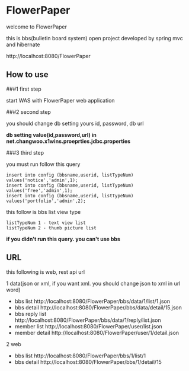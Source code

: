 FlowerPaper
===========

welcome to FlowerPaper

this is bbs(bulletin board system) open project developed by spring mvc and hibernate

http://localhost:8080/FlowerPaper

How to use
------------

###1 first step

start WAS with FlowerPaper web application

###2 second step

you should change db setting yours id, password, db url

**db setting value(id,password,url) in net.changwoo.x1wins.proeprties.jdbc.properties**

###3 third step

you must run follow this query

    insert into config (bbsname,userid, listTypeNum) values('notice','admin',1);
    insert into config (bbsname,userid, listTypeNum) values('free','admin',1);
    insert into config (bbsname,userid, listTypeNum) values('portfolio','admin',2);

this follow is bbs list view type

    listTypeNum 1 - text view list
    listTypeNum 2 - thumb picture list


**if you didn't run this query. you can't use bbs**


URL
------------

this following is web, rest api url

1 data(json or xml, if you want xml. you should change json to xml in url word)
* bbs list
http://localhost:8080/FlowerPaper/bbs/data/1/list/1.json
* bbs detail
http://localhost:8080/FlowerPaper/bbs/data/detail/15.json
* bbs reply list
http://localhost:8080/FlowerPaper/bbs/data/1/reply/list.json
* member list
http://localhost:8080/FlowerPaper/user/list.json
* member detail
http://localhost:8080/FlowerPaper/user/1/detail.json


2 web
* bbs list
http://localhost:8080/FlowerPaper/bbs/1/list/1
* bbs detail
http://localhost:8080/FlowerPaper/bbs/1/detail/15
